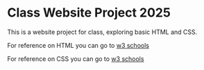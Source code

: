 # Class Website Project 2025
This is a website project for class, exploring basic HTML and CSS.


For reference on HTML you can go to [ w3 schools]( https://www.w3schools.com/html/)

For reference on CSS you can go to [ w3 schools]( https://www.w3schools.com/html/)